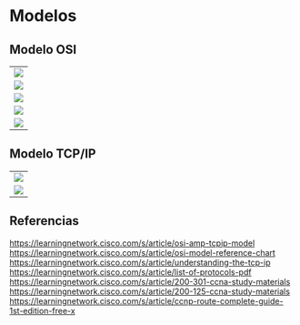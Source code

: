 # Modelos

## Modelo OSI

|        |
|:------:|
|![](http://www.globalnerdy.com/wordpress/wp-content/uploads/2014/04/osi-network-layer-cats.jpg "")|
|![](https://upload.wikimedia.org/wikipedia/commons/thumb/4/47/Osi-model-jb.svg/664px-Osi-model-jb.svg.png "")|
|![](https://perfecttuition.files.wordpress.com/2015/04/osi-model-7-layers.jpg "")|
|![](https://2.bp.blogspot.com/-9j21c455o6M/UsRHJhvaLgI/AAAAAAAAAsw/ZsAL3p754OE/s1600/OSI-TCP-Model-v1.png "")|
|![](https://www.researchgate.net/publication/327483011/figure/fig2/AS:668030367436802@1536282259885/The-logical-mapping-between-OSI-basic-reference-model-and-the-TCP-IP-stack.jpg "")|

## Modelo TCP/IP

|        |
|:------:|
|![](http://www.globalnerdy.com/wordpress/wp-content/uploads/2014/04/tcp-ip-cat-layers.jpg "")|
|![](http://www.tcpipguide.com/free/diagrams/tcpiplayers.png "")|

## Referencias

https://learningnetwork.cisco.com/s/article/osi-amp-tcpip-model
https://learningnetwork.cisco.com/s/article/osi-model-reference-chart
https://learningnetwork.cisco.com/s/article/understanding-the-tcp-ip
https://learningnetwork.cisco.com/s/article/list-of-protocols-pdf
https://learningnetwork.cisco.com/s/article/200-301-ccna-study-materials
https://learningnetwork.cisco.com/s/article/200-125-ccna-study-materials
https://learningnetwork.cisco.com/s/article/ccnp-route-complete-guide-1st-edition-free-x
